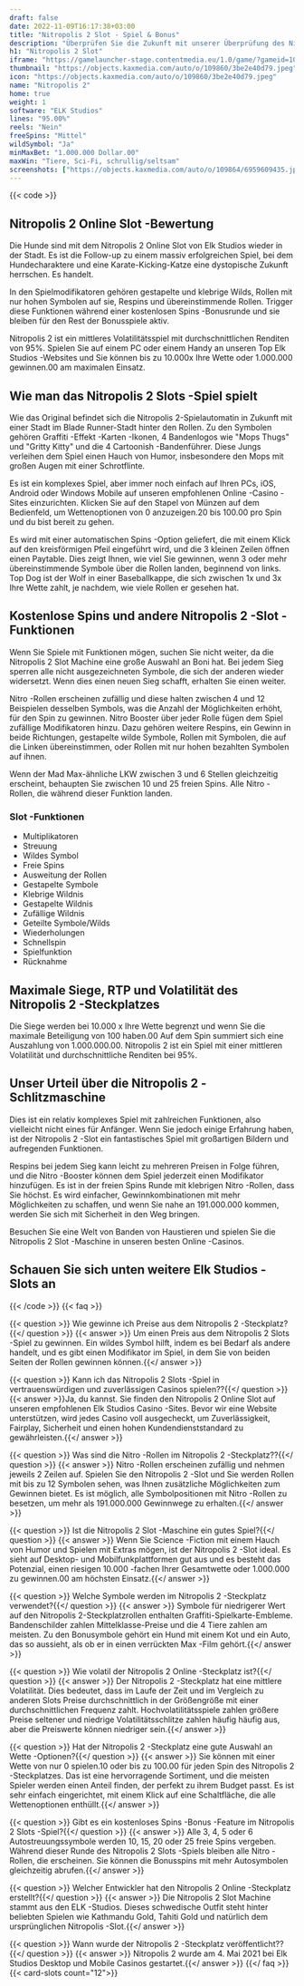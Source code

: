 ```yaml
---
draft: false
date: 2022-11-09T16:17:38+03:00
title: "Nitropolis 2 Slot - Spiel & Bonus"
description: "Überprüfen Sie die Zukunft mit unserer Überprüfung des Nitropolis 2 Online Slot. Wir betrachten das einzigartige Gameplay, die Funktionen und das, wo wir es mit dem besten Casino -Bonus spielen können."
h1: "Nitropolis 2 Slot"
iframe: "https://gamelauncher-stage.contentmedia.eu/1.0/game/?gameid=10056&operatorid=44&mode=demo&currency=EUR&device=desktop&token=EUR_1597926622061&language=en_gb&xdm=0"
thumbnail: "https://objects.kaxmedia.com/auto/o/109860/3be2e40d79.jpeg"
icon: "https://objects.kaxmedia.com/auto/o/109860/3be2e40d79.jpeg"
name: "Nitropolis 2"
home: true
weight: 1
software: "ELK Studios"
lines: "95.00%"
reels: "Nein"
freeSpins: "Mittel"
wildSymbol: "Ja"
minMaxBet: "1.000.000 Dollar.00"
maxWin: "Tiere, Sci-Fi, schrullig/seltsam"
screenshots: ["https://objects.kaxmedia.com/auto/o/109864/6959609435.jpeg"]
---
```


{{< code >}}<h2>Nitropolis 2 Online Slot -Bewertung</h2><p>Die Hunde sind mit dem Nitropolis 2 Online Slot von Elk Studios wieder in der Stadt. Es ist die Follow-up zu einem massiv erfolgreichen Spiel, bei dem Hundecharaktere und eine Karate-Kicking-Katze eine dystopische Zukunft herrschen. Es handelt.</p><p>In den Spielmodifikatoren gehören gestapelte und klebrige Wilds, Rollen mit nur hohen Symbolen auf sie, Respins und übereinstimmende Rollen. Trigger diese Funktionen während einer kostenlosen Spins -Bonusrunde und sie bleiben für den Rest der Bonusspiele aktiv.</p><p>Nitropolis 2 ist ein mittleres Volatilitätsspiel mit durchschnittlichen Renditen von 95%. Spielen Sie auf einem PC oder einem Handy an unseren Top Elk Studios -Websites und Sie können bis zu 10.000x Ihre Wette oder 1.000.000 gewinnen.00 am maximalen Einsatz.</p><h2>Wie man das Nitropolis 2 Slots -Spiel spielt</h2><p>Wie das Original befindet sich die Nitropolis 2-Spielautomatin in Zukunft mit einer Stadt im Blade Runner-Stadt hinter den Rollen. Zu den Symbolen gehören Graffiti -Effekt -Karten -Ikonen, 4 Bandenlogos wie "Mops Thugs" und "Gritty Kitty" und die 4 Cartoonish -Bandenführer. Diese Jungs verleihen dem Spiel einen Hauch von Humor, insbesondere den Mops mit großen Augen mit einer Schrotflinte.</p><p>Es ist ein komplexes Spiel, aber immer noch einfach auf Ihren PCs, iOS, Android oder Windows Mobile auf unseren empfohlenen Online -Casino -Sites einzurichten. Klicken Sie auf den Stapel von Münzen auf dem Bedienfeld, um Wettenoptionen von 0 anzuzeigen.20 bis 100.00 pro Spin und du bist bereit zu gehen.</p><p>Es wird mit einer automatischen Spins -Option geliefert, die mit einem Klick auf den kreisförmigen Pfeil eingeführt wird, und die 3 kleinen Zeilen öffnen einen Paytable. Dies zeigt Ihnen, wie viel Sie gewinnen, wenn 3 oder mehr übereinstimmende Symbole über die Rollen landen, beginnend von links. Top Dog ist der Wolf in einer Baseballkappe, die sich zwischen 1x und 3x Ihre Wette zahlt, je nachdem, wie viele Rollen er gesehen hat.</p><h2>Kostenlose Spins und andere Nitropolis 2 -Slot -Funktionen</h2><p>Wenn Sie Spiele mit Funktionen mögen, suchen Sie nicht weiter, da die Nitropolis 2 Slot Machine eine große Auswahl an Boni hat. Bei jedem Sieg sperren alle nicht ausgezeichneten Symbole, die sich der anderen wieder widersetzt. Wenn dies einen neuen Sieg schafft, erhalten Sie einen weiter.</p><p>Nitro -Rollen erscheinen zufällig und diese halten zwischen 4 und 12 Beispielen desselben Symbols, was die Anzahl der Möglichkeiten erhöht, für den Spin zu gewinnen. Nitro Booster über jeder Rolle fügen dem Spiel zufällige Modifikatoren hinzu. Dazu gehören weitere Respins, ein Gewinn in beide Richtungen, gestapelte wilde Symbole, Rollen mit Symbolen, die auf die Linken übereinstimmen, oder Rollen mit nur hohen bezahlten Symbolen auf ihnen.</p><p>Wenn der Mad Max-ähnliche LKW zwischen 3 und 6 Stellen gleichzeitig erscheint, behaupten Sie zwischen 10 und 25 freien Spins. Alle Nitro -Rollen, die während dieser Funktion landen.</p><h3>
Slot -Funktionen</h3><ul>
<li></span>
Multiplikatoren</li>
<li></span>
Streuung</li>
<li></span>
Wildes Symbol</li>
<li></span>
Freie Spins</li>
<li></span>
Ausweitung der Rollen</li>
<li></span>
Gestapelte Symbole</li>
<li></span>
Klebrige Wildnis</li>
<li></span>
Gestapelte Wildnis</li>
<li></span>
Zufällige Wildnis</li>
<li></span>
Geteilte Symbole/Wilds</li>
<li></span>
Wiederholungen</li>
<li></span>
Schnellspin</li>
<li></span>
Spielfunktion</li>
<li></span>
Rücknahme</li></ul><h2>Maximale Siege, RTP und Volatilität des Nitropolis 2 -Steckplatzes</h2><p>Die Siege werden bei 10.000 x Ihre Wette begrenzt und wenn Sie die maximale Beteiligung von 100 haben.00 Auf dem Spin summiert sich eine Auszahlung von 1.000.000.00. Nitropolis 2 ist ein Spiel mit einer mittleren Volatilität und durchschnittliche Renditen bei 95%.</p><h2>Unser Urteil über die Nitropolis 2 -Schlitzmaschine</h2><p>Dies ist ein relativ komplexes Spiel mit zahlreichen Funktionen, also vielleicht nicht eines für Anfänger. Wenn Sie jedoch einige Erfahrung haben, ist der Nitropolis 2 -Slot ein fantastisches Spiel mit großartigen Bildern und aufregenden Funktionen.</p><p>Respins bei jedem Sieg kann leicht zu mehreren Preisen in Folge führen, und die Nitro -Booster können dem Spiel jederzeit einen Modifikator hinzufügen. Es ist in der freien Spins Runde mit klebrigen Nitro -Rollen, dass Sie höchst. Es wird einfacher, Gewinnkombinationen mit mehr Möglichkeiten zu schaffen, und wenn Sie nahe an 191.000.000 kommen, werden Sie sich mit Sicherheit in den Weg bringen.</p><p>Besuchen Sie eine Welt von Banden von Haustieren und spielen Sie die Nitropolis 2 Slot -Maschine in unseren besten Online -Casinos.</p><h2>Schauen Sie sich unten weitere Elk Studios -Slots an</h2>
{{< /code >}}
{{< faq >}}

{{< question >}} Wie gewinne ich Preise aus dem Nitropolis 2 -Steckplatz?{{</ question >}}
{{< answer >}} Um einen Preis aus dem Nitropolis 2 Slots -Spiel zu gewinnen. Ein wildes Symbol hilft, indem es bei Bedarf als andere handelt, und es gibt einen Modifikator im Spiel, in dem Sie von beiden Seiten der Rollen gewinnen können.{{</ answer >}}

{{< question >}} Kann ich das Nitropolis 2 Slots -Spiel in vertrauenswürdigen und zuverlässigen Casinos spielen??{{</ question >}}
{{< answer >}}Ja, du kannst. Sie finden den Nitropolis 2 Online Slot auf unseren empfohlenen Elk Studios Casino -Sites. Bevor wir eine Website unterstützen, wird jedes Casino voll ausgecheckt, um Zuverlässigkeit, Fairplay, Sicherheit und einen hohen Kundendienststandard zu gewährleisten.{{</ answer >}}

{{< question >}} Was sind die Nitro -Rollen im Nitropolis 2 -Steckplatz??{{</ question >}}
{{< answer >}} Nitro -Rollen erscheinen zufällig und nehmen jeweils 2 Zeilen auf. Spielen Sie den Nitropolis 2 -Slot und Sie werden Rollen mit bis zu 12 Symbolen sehen, was Ihnen zusätzliche Möglichkeiten zum Gewinnen bietet. Es ist möglich, alle Symbolpositionen mit Nitro -Rollen zu besetzen, um mehr als 191.000.000 Gewinnwege zu erhalten.{{</ answer >}}

{{< question >}} Ist die Nitropolis 2 Slot -Maschine ein gutes Spiel?{{</ question >}}
{{< answer >}} Wenn Sie Science -Fiction mit einem Hauch von Humor und Spielen mit Extras mögen, ist der Nitropolis 2 -Slot ideal. Es sieht auf Desktop- und Mobilfunkplattformen gut aus und es besteht das Potenzial, einen riesigen 10.000 -fachen Ihrer Gesamtwette oder 1.000.000 zu gewinnen.00 am höchsten Einsatz.{{</ answer >}}

{{< question >}} Welche Symbole werden im Nitropolis 2 -Steckplatz verwendet?{{</ question >}}
{{< answer >}} Symbole für niedrigerer Wert auf den Nitropolis 2-Steckplatzrollen enthalten Graffiti-Spielkarte-Embleme. Bandenschilder zahlen Mittelklasse-Preise und die 4 Tiere zahlen am meisten. Zu den Bonusymbole gehört ein Hund mit einem Kot und ein Auto, das so aussieht, als ob er in einen verrückten Max -Film gehört.{{</ answer >}}

{{< question >}} Wie volatil der Nitropolis 2 Online -Steckplatz ist?{{</ question >}}
{{< answer >}} Der Nitropolis 2 -Steckplatz hat eine mittlere Volatilität. Dies bedeutet, dass im Laufe der Zeit und im Vergleich zu anderen Slots Preise durchschnittlich in der Größengröße mit einer durchschnittlichen Frequenz zahlt. Hochvolatilitätsspiele zahlen größere Preise seltener und niedrige Volatilitätsschlitze zahlen häufig häufig aus, aber die Preiswerte können niedriger sein.{{</ answer >}}

{{< question >}} Hat der Nitropolis 2 -Steckplatz eine gute Auswahl an Wette -Optionen?{{</ question >}}
{{< answer >}} Sie können mit einer Wette von nur 0 spielen.10 oder bis zu 100.00 für jeden Spin des Nitropolis 2 -Steckplatzes. Das ist eine hervorragende Sortiment, und die meisten Spieler werden einen Anteil finden, der perfekt zu ihrem Budget passt. Es ist sehr einfach eingerichtet, mit einem Klick auf eine Schaltfläche, die alle Wettenoptionen enthüllt.{{</ answer >}}

{{< question >}} Gibt es ein kostenloses Spins -Bonus -Feature im Nitropolis 2 Slots -Spiel?{{</ question >}}
{{< answer >}} Alle 3, 4, 5 oder 6 Autostreuungssymbole werden 10, 15, 20 oder 25 freie Spins vergeben. Während dieser Runde des Nitropolis 2 Slots -Spiels bleiben alle Nitro -Rollen, die erscheinen. Sie können die Bonusspins mit mehr Autosymbolen gleichzeitig abrufen.{{</ answer >}}

{{< question >}} Welcher Entwickler hat den Nitropolis 2 Online -Steckplatz erstellt?{{</ question >}}
{{< answer >}} Die Nitropolis 2 Slot Machine stammt aus den ELK -Studios. Dieses schwedische Outfit steht hinter beliebten Spielen wie Kathmandu Gold, Tahiti Gold und natürlich dem ursprünglichen Nitropolis -Slot.{{</ answer >}}

{{< question >}} Wann wurde der Nitropolis 2 -Steckplatz veröffentlicht??{{</ question >}}
{{< answer >}} Nitropolis 2 wurde am 4. Mai 2021 bei Elk Studios Desktop und Mobile Casinos gestartet.{{</ answer >}}
{{</ faq >}}
{{< card-slots count="12">}}
